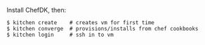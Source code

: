 Install ChefDK, then:

    $ kitchen create    # creates vm for first time
    $ kitchen converge  # provisions/installs from chef cookbooks
    $ kitchen login     # ssh in to vm
